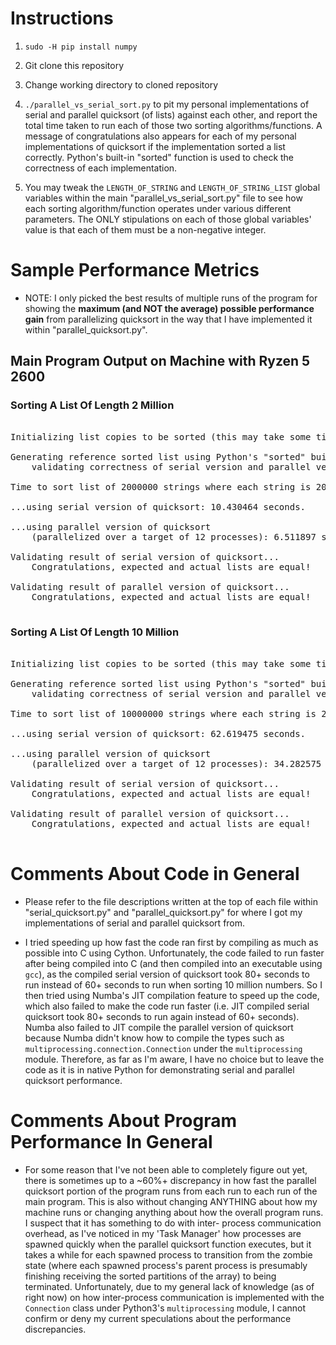 
# Instructions

1. `sudo -H pip install numpy`

2. Git clone this repository

3. Change working directory to cloned repository
 
4. `./parallel_vs_serial_sort.py` to pit my personal implementations of serial and parallel
   quicksort (of lists) against each other, and report the total time taken to run each of
   those two sorting algorithms/functions. A message of congratulations also appears for
   each of my personal implementations of quicksort if the implementation sorted a list
   correctly. Python's built-in "sorted" function is used to check the correctness of
   each implementation.

5. You may tweak the `LENGTH_OF_STRING` and `LENGTH_OF_STRING_LIST` global variables within
   the main "parallel_vs_serial_sort.py" file to see how each sorting algorithm/function
   operates under various different parameters. The ONLY stipulations on each of those global
   variables' value is that each of them must be a non-negative integer.

# Sample Performance Metrics #

- NOTE: I only picked the best results of multiple runs of the program for showing
  the **maximum (and NOT the average) possible performance gain** from parallelizing
  quicksort in the way that I have implemented it within "parallel_quicksort.py".

## Main Program Output on Machine with Ryzen 5 2600 ##

### Sorting A List Of Length 2 Million ###

<pre>

Initializing list copies to be sorted (this may take some time)...

Generating reference sorted list using Python's "sorted" built-in function for
    validating correctness of serial version and parallel version of quicksort... Done!

Time to sort list of 2000000 strings where each string is 20 characters long...

...using serial version of quicksort: 10.430464 seconds.

...using parallel version of quicksort
    (parallelized over a target of 12 processes): 6.511897 seconds.

Validating result of serial version of quicksort...
    Congratulations, expected and actual lists are equal!

Validating result of parallel version of quicksort...
    Congratulations, expected and actual lists are equal!

</pre>

### Sorting A List Of Length 10 Million

<pre>

Initializing list copies to be sorted (this may take some time)...

Generating reference sorted list using Python's "sorted" built-in function for
    validating correctness of serial version and parallel version of quicksort... Done!

Time to sort list of 10000000 strings where each string is 20 characters long...

...using serial version of quicksort: 62.619475 seconds.

...using parallel version of quicksort
    (parallelized over a target of 12 processes): 34.282575 seconds.

Validating result of serial version of quicksort...
    Congratulations, expected and actual lists are equal!

Validating result of parallel version of quicksort...
    Congratulations, expected and actual lists are equal!

</pre>

# Comments About Code in General

- Please refer to the file descriptions written at the top of each file within
  "serial_quicksort.py" and "parallel_quicksort.py" for where I got my implementations
  of serial and parallel quicksort from.

- I tried speeding up how fast the code ran first by compiling as much as possible
  into C using Cython.  Unfortunately, the code failed to run faster after being
  compiled into C (and then compiled into an executable using `gcc`), as the compiled
  serial version of quicksort took 80+ seconds to run instead of 60+ seconds to run
  when sorting 10 million numbers. So I then tried using Numba's JIT compilation feature
  to speed up the code, which also failed to make the code run faster (i.e. JIT
  compiled serial quicksort took 80+ seconds to run again instead of 60+ seconds).
  Numba also failed to JIT compile the parallel version of quicksort because Numba
  didn't know how to compile the types such as `multiprocessing.connection.Connection`
  under the `multiprocessing` module. Therefore, as far as I'm aware, I have no
  choice but to leave the code as it is in native Python for demonstrating
  serial and parallel quicksort performance.

# Comments About Program Performance In General

- For some reason that I've not been able to completely figure out yet, there
  is sometimes up to a ~60%+ discrepancy in how fast the parallel quicksort portion
  of the program runs from each run to each run of the main program. This is also
  without changing ANYTHING about how my machine runs or changing anything about
  how the overall program runs.  I suspect that it has something to do with inter-
  process communication overhead, as I've noticed in my 'Task Manager' how processes
  are spawned quickly when the parallel quicksort function executes, but it takes a
  while for each spawned process to transition from the zombie state (where each
  spawned process's parent process is presumably finishing receiving the sorted
  partitions of the array) to being terminated.  Unfortunately, due to my general
  lack of knowledge (as of right now) on how inter-process communication is
  implemented with the `Connection` class under Python3's `multiprocessing` module,
  I cannot confirm or deny my current speculations about the performance
  discrepancies.  


